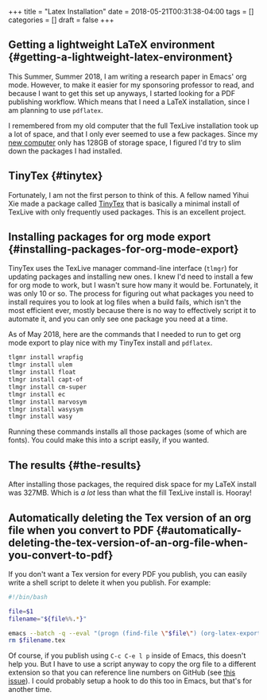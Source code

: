 +++
title = "Latex Installation"
date = 2018-05-21T00:31:38-04:00
tags = []
categories = []
draft = false
+++

[//]: # (tags = ["workflow", "org mode"], categories = ["Computers/Software", "Productivity/Efficiency"])

## Getting a lightweight LaTeX environment {#getting-a-lightweight-latex-environment}

This Summer, Summer 2018, I am writing a research paper in Emacs' org mode. However, to make it easier for my sponsoring professor to read, and because I want to get this set up anyways, I started looking for a PDF publishing workflow. Which means that I need a LaTeX installation, since I am planning to use `pdflatex`.

I remembered from my old computer that the full TexLive installation took up a lot of space, and that I only ever seemed to use a few packages. Since my [new computer](https://www.steventammen.com/posts/new-computer-2018/) only has 128GB of storage space, I figured I'd try to slim down the packages I had installed.


## TinyTex {#tinytex}

Fortunately, I am not the first person to think of this. A fellow named Yihui Xie made a package called [TinyTex](https://yihui.name/tinytex/) that is basically a minimal install of TexLive with only frequently used packages. This is an excellent project.


## Installing packages for org mode export {#installing-packages-for-org-mode-export}

TinyTex uses the TexLive manager command-line interface (`tlmgr`) for updating packages and installing new ones. I knew I'd need to install a few for org mode to work, but I wasn't sure how many it would be. Fortunately, it was only 10 or so. The process for figuring out what packages you need to install requires you to look at log files when a build fails, which isn't the most efficient ever, mostly because there is no way to effectively script it to automate it, and you can only see one package you need at a time.

As of May 2018, here are the commands that I needed to run to get org mode export to play nice with my TinyTex install and `pdflatex`.

```bash
tlgmr install wrapfig
tlmgr install ulem
tlmgr install float
tlmgr install capt-of
tlmgr install cm-super
tlmgr install ec
tlmgr install marvosym
tlmgr install wasysym
tlmgr install wasy
```

Running these commands installs all those packages (some of which are fonts). You could make this into a script easily, if you wanted.


## The results {#the-results}

After installing those packages, the required disk space for my LaTeX install was 327MB. Which is _a lot_ less than what the fill TexLive install is. Hooray!


## Automatically deleting the Tex version of an org file when you convert to PDF {#automatically-deleting-the-tex-version-of-an-org-file-when-you-convert-to-pdf}

If you don't want a Tex version for every PDF you publish, you can easily write a shell script to delete it when you publish. For example:

```bash
#!/bin/bash

file=$1
filename="${file%%.*}"

emacs --batch -q --eval "(progn (find-file \"$file\") (org-latex-export-to-pdf))"
rm $filename.tex
```

Of course, if you publish using `C-c C-e l p` inside of Emacs, this doesn't help you. But I have to use a script anyway to copy the org file to a different extension so that you can reference line numbers on GitHub (see [this issue](https://github.com/holman/ama/issues/305)). I could probably setup a hook to do this too in Emacs, but that's for another time.
